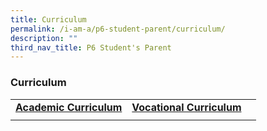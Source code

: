 ```yaml
---
title: Curriculum
permalink: /i-am-a/p6-student-parent/curriculum/
description: ""
third_nav_title: P6 Student's Parent
---
```

### Curriculum

|  |  |  |
|---|---|---|
| [**Academic Curriculum**](/programmes/academic-curriculum/overview/) | **[Vocational Curriculum](/programmes/vocational-curriculum/)** |
|  |  |  |